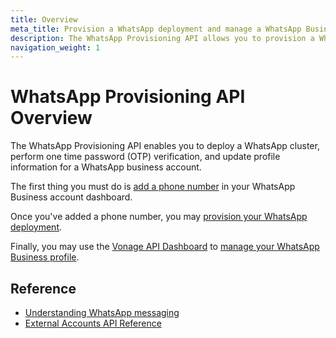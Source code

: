 ```yaml
---
title: Overview
meta_title: Provision a WhatsApp deployment and manage a WhatsApp Business profile with the WhatsApp Provisioning API. 
description: The WhatsApp Provisioning API allows you to provision a WhatsApp deployment, perform one time password (OTP) verification, and manage a WhatsApp Business profile. 
navigation_weight: 1
---
```


# WhatsApp Provisioning API Overview

The WhatsApp Provisioning API enables you to deploy a WhatsApp cluster, perform one time password (OTP) verification, and update profile information for a WhatsApp business account.

The first thing you must do is [add a phone number](/add-phone-number) in your WhatsApp Business account dashboard.

Once you've added a phone number, you may [provision your WhatsApp deployment](/provision-deployment).

Finally, you may use the [Vonage API Dashboard](https://dashboard.nexmo.com/messages/social-channels) to [manage your WhatsApp Business profile](/manage-profile).

## Reference

* [Understanding WhatsApp messaging](/messages/concepts/whatsapp)
* [External Accounts API Reference](/api/whatsapp-provisioning)
